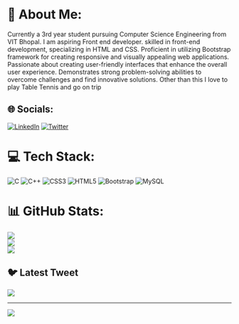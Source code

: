 # 💫 About Me:
Currently a 3rd year student pursuing Computer Science Engineering from VIT Bhopal. I am aspiring Front end developer. skilled in front-end development, specializing in HTML and CSS. Proficient in utilizing Bootstrap framework for creating responsive and visually appealing web applications. Passionate about creating user-friendly interfaces that enhance the overall user experience. Demonstrates strong problem-solving abilities to overcome challenges and find innovative solutions. Other than this I love to play Table Tennis and go on trip


## 🌐 Socials:
[![LinkedIn](https://img.shields.io/badge/LinkedIn-%230077B5.svg?logo=linkedin&logoColor=white)](https://linkedin.com/in/https://www.linkedin.com/in/shailendra-1610-singh/) [![Twitter](https://img.shields.io/badge/Twitter-%231DA1F2.svg?logo=Twitter&logoColor=white)](https://twitter.com/@Shailen79371821) 

# 💻 Tech Stack:
![C](https://img.shields.io/badge/c-%2300599C.svg?style=for-the-badge&logo=c&logoColor=white) ![C++](https://img.shields.io/badge/c++-%2300599C.svg?style=for-the-badge&logo=c%2B%2B&logoColor=white) ![CSS3](https://img.shields.io/badge/css3-%231572B6.svg?style=for-the-badge&logo=css3&logoColor=white) ![HTML5](https://img.shields.io/badge/html5-%23E34F26.svg?style=for-the-badge&logo=html5&logoColor=white) ![Bootstrap](https://img.shields.io/badge/bootstrap-%23563D7C.svg?style=for-the-badge&logo=bootstrap&logoColor=white) ![MySQL](https://img.shields.io/badge/mysql-%2300f.svg?style=for-the-badge&logo=mysql&logoColor=white)
# 📊 GitHub Stats:
![](https://github-readme-stats.vercel.app/api?username=ShailendraSingh16&theme=radical&hide_border=false&include_all_commits=false&count_private=false)<br/>
![](https://github-readme-streak-stats.herokuapp.com/?user=ShailendraSingh16&theme=radical&hide_border=false)<br/>
![](https://github-readme-stats.vercel.app/api/top-langs/?username=ShailendraSingh16&theme=radical&hide_border=false&include_all_commits=false&count_private=false&layout=compact)

## 🐦 Latest Tweet
[![](https://gtce.itsvg.in/api?username=@Shailen79371821)](https://github.com/VishwaGauravIn/github-twitter-card-embed)

---
[![](https://visitcount.itsvg.in/api?id=ShailendraSingh16&icon=0&color=0)](https://visitcount.itsvg.in)

<!-- Proudly created with GPRM ( https://gprm.itsvg.in ) -->
